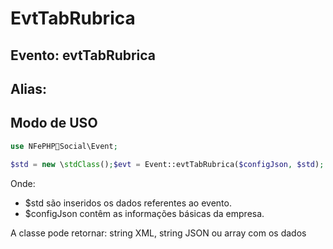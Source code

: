 # EvtTabRubrica

## Evento: evtTabRubrica

## Alias: 


## Modo de USO

```php
use NFePHPSocial\Event;

$std = new \stdClass();$evt = Event::evtTabRubrica($configJson, $std);
```

Onde:
- $std são inseridos os dados referentes ao evento.
- $configJson contêm as informações básicas da empresa.

A classe pode retornar: string XML, string JSON ou array com os dados

